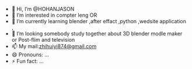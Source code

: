 - 👋 Hi, I’m @HOHANJASON
- 👀 I’m interested in compter leng OR 
- 🌱 I’m currently learning blender ,after effact ,python ,wedsite application ,
- 💞️ I’m looking somebody study together about 3D blender modle maker or Post-flim and television
- 📫 My mail:zhihuiyi874@gmail.com
- 😄 Pronouns: ...
- ⚡ Fun fact: ...

<!---
HOHANJASON/HOHANJASON is a ✨ special ✨ repository because its `README.md` (this file) appears on your GitHub profile.
You can click the Preview link to take a look at your changes.
--->
